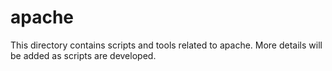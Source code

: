 # apache

This directory contains scripts and tools related to apache. More details will be added as scripts are developed.

